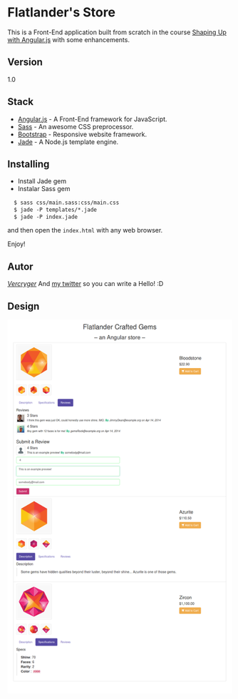 # Flatlander's Store #

This is a Front-End application built from scratch in the course [Shaping Up with Angular.js](http://campus.codeschool.com/courses/shaping-up-with-angular-js/) with some enhancements.

## Version ##
1.0

## Stack ##

* [Angular.js] - A Front-End framework for JavaScript.
* [Sass] - An awesome CSS preprocessor.
* [Bootstrap] - Responsive website framework.
* [Jade] - A Node.js template engine.

## Installing ##

- Install Jade gem 
- Instalar Sass gem 
 
```
  $ sass css/main.sass:css/main.css
  $ jade -P templates/*.jade
  $ jade -P index.jade
```

and then open the `index.html` with any web browser.

Enjoy!

## Autor ##
*[Vercryger](http://www.github.com/vercryger)*
And [my twitter](https://twitter.com/vercryger) so you can write a Hello! :D

## Design ##
![The Design](https://raw.githubusercontent.com/Vercryger/flatlanders-store/master/preview.png)

[Angular.js]: https://angularjs.org/
[Bootstrap]: http://getbootstrap.com/
[Sass]: http://sass-lang.com/
[Jade]: http://jade-lang.com/
